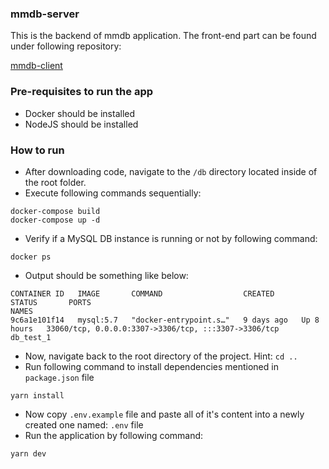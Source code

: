 ### mmdb-server
This is the backend of mmdb application. The front-end part can be found under following repository:

[mmdb-client](https://github.com/tahmid4tune/mmdb-client)


### Pre-requisites to run the app
- Docker should be installed 
- NodeJS should be installed


### How to run
- After downloading code, navigate to the ```/db``` directory located inside of the root folder. 
- Execute following commands sequentially:
```
docker-compose build
docker-compose up -d
```
- Verify if a MySQL DB instance is running or not by following command:
```
docker ps
```
- Output should be something like below:
```
CONTAINER ID   IMAGE       COMMAND                  CREATED      STATUS       PORTS                                                  NAMES
9c6a1e101f14   mysql:5.7   "docker-entrypoint.s…"   9 days ago   Up 8 hours   33060/tcp, 0.0.0.0:3307->3306/tcp, :::3307->3306/tcp   db_test_1
```
- Now, navigate back to the root directory of the project. Hint: ```cd ..```
- Run following command to install dependencies mentioned in ```package.json``` file
```
yarn install
```
- Now copy ```.env.example``` file and paste all of it's content into a newly created one named: ```.env``` file
- Run the application by following command:
```
yarn dev
```